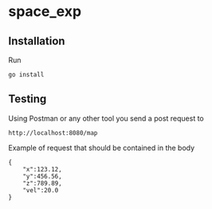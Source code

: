 # space_exp
## Installation
Run
```azure
go install
```

## Testing
Using Postman or any other tool you send a post request to 
```azure
http://localhost:8080/map
```
Example of request that should be contained in the body
```azure
{
    "x":123.12,
    "y":456.56,
    "z":789.89,
    "vel":20.0
}
```